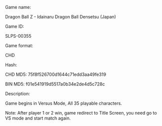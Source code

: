 Game name:

Dragon Ball Z - Idainaru Dragon Ball Densetsu (Japan)

Game ID:

SLPS-00355

Game format:

CHD

Hash:

CHD MD5: 75f8f526700d1644c71edd3aa49fe319

BIN MD5: f01e541919d5517a0b34e2de4d5c728c

Description:

Game begins in Versus Mode, All 35 playable characters.

Note: After player 1 or 2 win, game redirect to Title Screen, you need go to VS mode and start match again.
